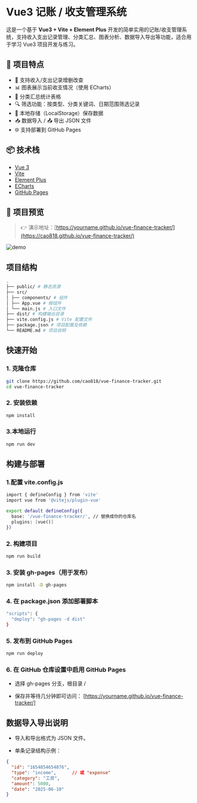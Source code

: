 # Vue3 记账 / 收支管理系统

这是一个基于 **Vue3 + Vite + Element Plus** 开发的简单实用的记账/收支管理系统，支持收入支出记录管理、分类汇总、图表分析、数据导入导出等功能，适合用于学习 Vue3 项目开发与练习。

## 🌟 项目特点

- 📌 支持收入/支出记录增删改查
- 📊 图表展示当前收支情况（使用 ECharts）
- 📂 分类汇总统计表格
- 🔍 筛选功能：按类型、分类关键词、日期范围筛选记录
- 💾 本地存储（LocalStorage）保存数据
- 📥 数据导入 / 📤 导出 JSON 文件
- 🌐 支持部署到 GitHub Pages

## 📦 技术栈

- [Vue 3](https://vuejs.org/)
- [Vite](https://vitejs.dev/)
- [Element Plus](https://element-plus.org/)
- [ECharts](https://echarts.apache.org/)
- [GitHub Pages](https://pages.github.com/)

## 📸 项目预览

> 👉 演示地址：[https://yourname.github.io/vue-finance-tracker/](https://cao818.github.io/vue-finance-tracker/)

![demo](./public/demo-screenshot.png)

## 项目结构
```bash
.
├── public/ # 静态资源
├── src/
│ ├── components/ # 组件
│ ├── App.vue # 根组件
│ └── main.js # 入口文件
├── dist/ # 构建输出目录
├── vite.config.js # Vite 配置文件
├── package.json # 项目配置及依赖
└── README.md # 项目说明
```
## 快速开始

### 1. 克隆仓库

```bash
git clone https://github.com/cao818/vue-finance-tracker.git
cd vue-finance-tracker
```
### 2. 安装依赖
```bash
npm install
```
### 3.本地运行
```bash
npm run dev
```

## 构建与部署
### 1.配置 vite.config.js
```bash
import { defineConfig } from 'vite'
import vue from '@vitejs/plugin-vue'

export default defineConfig({
  base: '/vue-finance-tracker/', // 替换成你的仓库名
  plugins: [vue()]
})
```
### 2. 构建项目
```bash
npm run build
```
### 3. 安装 gh-pages（用于发布）
```bash
npm install -D gh-pages
```
### 4. 在 package.json 添加部署脚本
```bash
"scripts": {
  "deploy": "gh-pages -d dist"
}
```
### 5. 发布到 GitHub Pages
```bash
npm run deploy
```
### 6. 在 GitHub 仓库设置中启用 GitHub Pages
- 选择 gh-pages 分支，根目录 /

- 保存并等待几分钟即可访问：
[https://yourname.github.io/vue-finance-tracker/]

## 数据导入导出说明
- 导入和导出格式为 JSON 文件。

- 单条记录结构示例：
```json
{
  "id": "1654854654876",
  "type": "income",      // 或 "expense"
  "category": "工资",
  "amount": 5000,
  "date": "2025-06-10"
}
```








